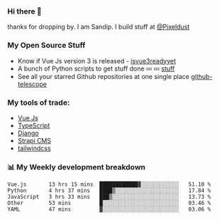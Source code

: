 ### Hi there 👋

thanks for dropping by.
I am Sandip. I build stuff at [@Pixeldust](github.com/pixeldust-in/)

###  **My Open Source Stuff**

 - Know if Vue Js version 3 is released -  [isvue3readyyet](https://github.com/sandiprb/isvue3readyyet)
 - A bunch of Python scripts to get stuff done 💤 💤 [stuff](https://github.com/sandiprb/stuff)
 - See all your starred Github repositories at one single place [github-telescope](https://github.com/sandiprb/github-telescope)



###  **My tools of trade:**
 - [Vue Js](https://github.com/vuejs/vue/)
 - [TypeScript](https://github.com/microsoft/TypeScript)
 - [Django](github.com/django/django)
 - [Strapi CMS](github.com/strapi/strapi)
 - [tailwindcss](https://github.com/tailwindlabs/tailwindcss)


###  📊 **My Weekly development breakdown**
<!--START_SECTION:waka-->
```text
Vue.js       13 hrs 15 mins  ████████████▓░░░░░░░░░░░░   51.10 % 
Python       4 hrs 37 mins   ████▒░░░░░░░░░░░░░░░░░░░░   17.84 % 
JavaScript   3 hrs 33 mins   ███▒░░░░░░░░░░░░░░░░░░░░░   13.73 % 
Other        53 mins         █░░░░░░░░░░░░░░░░░░░░░░░░   03.46 % 
YAML         47 mins         ▓░░░░░░░░░░░░░░░░░░░░░░░░   03.06 % 
```
<!--END_SECTION:waka-->
